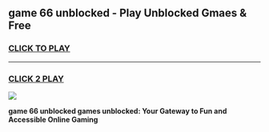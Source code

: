 
## game 66 unblocked - Play Unblocked Gmaes & Free
<h3>
<a href="https://premium.freeplayer.one?title=game_66_unblocked&ref=19F">CLICK TO PLAY</a></h3>
<hr>

<h3>
<a href="https://premium.freeplayer.one?title=game_66_unblocked&ref=19F">CLICK 2 PLAY</a>
  
</h3>

<a href="https://premium.freeplayer.one?title=game_66_unblocked&ref=19F/"><img src="https://clearcache.store/games.png"></a>


**game 66 unblocked games unblocked: Your Gateway to Fun and Accessible Online Gaming**
